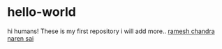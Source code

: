 # hello-world

hi humans!
These is my first repository
i will add more..
[ramesh chandra
](https://github.com/rameshchandra22)
[naren sai](https://github.com/Naren1729)
